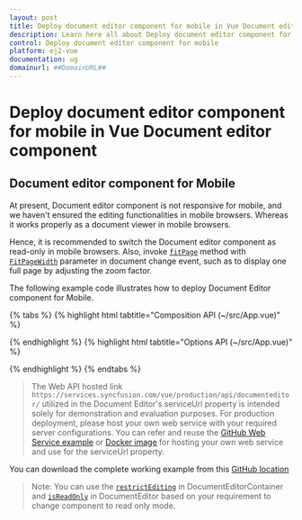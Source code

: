 ```yaml
---
layout: post
title: Deploy document editor component for mobile in Vue Document editor component | Syncfusion
description: Learn here all about Deploy document editor component for mobile in Syncfusion Vue Document editor component of Syncfusion Essential JS 2 and more.
control: Deploy document editor component for mobile 
platform: ej2-vue
documentation: ug
domainurl: ##DomainURL##
---
```


# Deploy document editor component for mobile in Vue Document editor component

## Document editor component for Mobile

At present, Document editor component is not responsive for mobile, and we haven't ensured the editing functionalities in mobile browsers. Whereas it works properly as a document viewer in mobile browsers.

Hence, it is recommended to switch the Document editor component as read-only in mobile browsers. Also, invoke [`fitPage`](https://ej2.syncfusion.com/vue/documentation/api/document-editor/#fitpage) method with [`FitPageWidth`](https://ej2.syncfusion.com/vue/documentation/api/document-editor/pageFitType/) parameter in document change event, such as to display one full page by adjusting the zoom factor.

The following example code illustrates how to deploy Document Editor component for Mobile.

{% tabs %}
{% highlight html tabtitle="Composition API (~/src/App.vue)" %}

<template>
  <div id="app">
    <ejs-documenteditorcontainer ref="container" height="590px" :serviceUrl='serviceUrl' :enableToolbar='true'
      :documentChange='onDocumentChange'> </ejs-documenteditorcontainer>
  </div>
</template>

<script setup>
import { DocumentEditorContainerComponent as EjsDocumenteditorcontainer, Toolbar } from '@syncfusion/ej2-vue-documenteditor';
import { provide, ref } from 'vue';

const container = ref(null);
const serviceUrl = 'https://services.syncfusion.com/vue/production/api/documenteditor/';

//Inject require modules.
provide('DocumentEditorContainer', [Toolbar])

const onDocumentChange = function (args) {
  //To detect the device
  let isMobileDevice = /Android|Windows Phone|webOS/i.test(navigator.userAgent);

  if (isMobileDevice) {
    container.value.ej2Instances.restrictEditing = true;
    setTimeout(() => {
      container.value.ej2Instances.documentEditor.fitPage("FitPageWidth");
    }, 50);
  }
  else {
    container.value.ej2Instances.restrictEditing = false;
  }
}

</script>
<style>
@import '../node_modules/@syncfusion/ej2-base/styles/material.css';
@import '../node_modules/@syncfusion/ej2-buttons/styles/material.css';
@import '../node_modules/@syncfusion/ej2-inputs/styles/material.css';
@import '../node_modules/@syncfusion/ej2-popups/styles/material.css';
@import '../node_modules/@syncfusion/ej2-lists/styles/material.css';
@import '../node_modules/@syncfusion/ej2-navigations/styles/material.css';
@import '../node_modules/@syncfusion/ej2-splitbuttons/styles/material.css';
@import '../node_modules/@syncfusion/ej2-dropdowns/styles/material.css';
@import "../node_modules/@syncfusion/ej2-vue-documenteditor/styles/material.css";
</style>

{% endhighlight %}
{% highlight html tabtitle="Options API (~/src/App.vue)" %}

<template>
  <div id="app">
    <ejs-documenteditorcontainer ref="container" height="590px" :serviceUrl='serviceUrl' :enableToolbar='true'
      :documentChange='onDocumentChange'> </ejs-documenteditorcontainer>
  </div>
</template>

<script>
import { DocumentEditorContainerComponent, Toolbar } from '@syncfusion/ej2-vue-documenteditor';

export default {
  components: {
    'ejs-documenteditorcontainer': DocumentEditorContainerComponent
  },
  data() {
    return { serviceUrl: 'https://services.syncfusion.com/vue/production/api/documenteditor/' }
  },
  provide: {
    //Inject require modules.
    DocumentEditorContainer: [Toolbar]
  },
  methods: {
    onDocumentChange: function (args) {
      //To detect the device
      let isMobileDevice = /Android|Windows Phone|webOS/i.test(navigator.userAgent);

      if (isMobileDevice) {
        this.$refs.container.ej2Instances.restrictEditing = true;
        setTimeout(() => {
          this.$refs.container.ej2Instances.documentEditor.fitPage("FitPageWidth");
        }, 50);
      }
      else {
        this.$refs.container.ej2Instances.restrictEditing = false;
      }
    }
  }
}
</script>
<style>
@import '../node_modules/@syncfusion/ej2-base/styles/material.css';
@import '../node_modules/@syncfusion/ej2-buttons/styles/material.css';
@import '../node_modules/@syncfusion/ej2-inputs/styles/material.css';
@import '../node_modules/@syncfusion/ej2-popups/styles/material.css';
@import '../node_modules/@syncfusion/ej2-lists/styles/material.css';
@import '../node_modules/@syncfusion/ej2-navigations/styles/material.css';
@import '../node_modules/@syncfusion/ej2-splitbuttons/styles/material.css';
@import '../node_modules/@syncfusion/ej2-dropdowns/styles/material.css';
@import "../node_modules/@syncfusion/ej2-vue-documenteditor/styles/material.css";
</style>

{% endhighlight %}
{% endtabs %}

> The Web API hosted link `https://services.syncfusion.com/vue/production/api/documenteditor/` utilized in the Document Editor's serviceUrl property is intended solely for demonstration and evaluation purposes. For production deployment, please host your own web service with your required server configurations. You can refer and reuse the [GitHub Web Service example](https://github.com/SyncfusionExamples/EJ2-DocumentEditor-WebServices) or [Docker image](https://hub.docker.com/r/syncfusion/word-processor-server) for hosting your own web service and use for the serviceUrl property.

You can download the complete working example from this [GitHub location](https://github.com/SyncfusionExamples/Deploy-Document-Editor-in-Mobile-Friendly-Web-page/)

>Note: You can use the [`restrictEditing`](https://ej2.syncfusion.com/vue/documentation/api/document-editor-container#restrictediting) in DocumentEditorContainer and [`isReadOnly`](https://ej2.syncfusion.com/vue/documentation/api/document-editor/#isreadonly) in DocumentEditor based on your requirement to change component to read only mode.